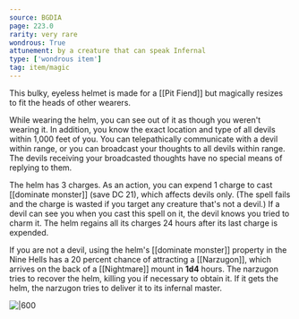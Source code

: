 ```yaml
---
source: BGDIA
page: 223.0
rarity: very rare
wondrous: True
attunement: by a creature that can speak Infernal
type: ['wondrous item']
tag: item/magic
---
```


This bulky, eyeless helmet is made for a [[Pit Fiend]] but magically resizes to fit the heads of other wearers.

While wearing the helm, you can see out of it as though you weren't wearing it. In addition, you know the exact location and type of all devils within 1,000 feet of you. You can telepathically communicate with a devil within range, or you can broadcast your thoughts to all devils within range. The devils receiving your broadcasted thoughts have no special means of replying to them.

The helm has 3 charges. As an action, you can expend 1 charge to cast [[dominate monster]] (save DC 21), which affects devils only. (The spell fails and the charge is wasted if you target any creature that's not a devil.) If a devil can see you when you cast this spell on it, the devil knows you tried to charm it. The helm regains all its charges 24 hours after its last charge is expended.

If you are not a devil, using the helm's [[dominate monster]] property in the Nine Hells has a 20 percent chance of attracting a [[Narzugon]], which arrives on the back of a [[Nightmare]] mount in **1d4** hours. The narzugon tries to recover the helm, killing you if necessary to obtain it. If it gets the helm, the narzugon tries to deliver it to its infernal master.


![|600](https://5e.tools/img/items/BGDIA/Helm%20of%20Devil%20Command.jpg)